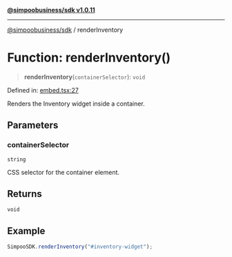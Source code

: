 [**@simpoobusiness/sdk v1.0.11**](../README.md)

***

[@simpoobusiness/sdk](../globals.md) / renderInventory

# Function: renderInventory()

> **renderInventory**(`containerSelector`): `void`

Defined in: [embed.tsx:27](https://github.com/Savics407/simpoo-sdk/blob/fabe339342870d10413839f4fdfbfeaf0c8a91e2/src/embed.tsx#L27)

Renders the Inventory widget inside a container.

## Parameters

### containerSelector

`string`

CSS selector for the container element.

## Returns

`void`

## Example

```ts
SimpooSDK.renderInventory("#inventory-widget");
```

